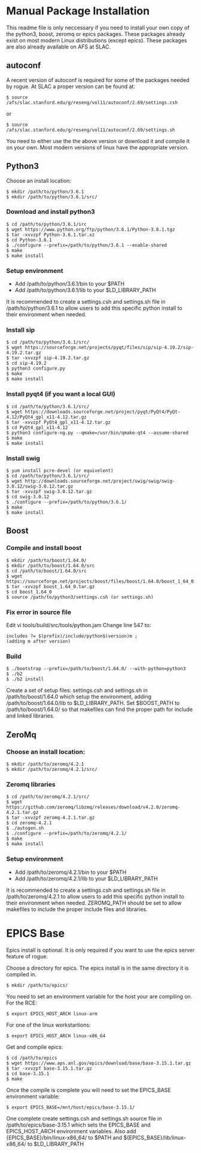 # Manual Package Installation

This readme file is only neccessary if you need to install your own
copy of the python3, boost, zeromq or epics packages. These
packages already exist on most modern Linux distributions (except epics).
These packages are also already available on AFS at SLAC.

## autoconf

A recent version of autoconf is required for some of the packages needed
by rogue. At SLAC a proper version can be found at: 

````
$ source /afs/slac.stanford.edu/g/reseng/vol11/autoconf/2.69/settings.csh
````
or
````
$ source /afs/slac.stanford.edu/g/reseng/vol11/autoconf/2.69/settings.sh
````

You need to either use the the above version or download it and compile 
it on your own. Most modern versions of linux have the appropriate version.

## Python3

Choose an install location:

````
$ mkdir /path/to/python/3.6.1
$ mkdir /path/to/python/3.6.1/src/
````

### Download and install python3

````
$ cd /path/to/python/3.6.1/src
$ wget https://www.python.org/ftp/python/3.6.1/Python-3.6.1.tgz
$ tar -xvvzpf Python-3.6.1.tar.xz
$ cd Python-3.6.1
$ ./configure --prefix=/path/to/python/3.6.1 --enable-shared
$ make 
$ make install
````

### Setup environment

- Add /path/to/python/3.6.1/bin to your $PATH
- Add /path/to/python/3.6.1/lib to your $LD_LIBRARY_PATH

It is recommended to create a settings.csh and settings.sh file in
/path/to/python/3.6.1 to allow users to add this specific python
install to their environment when needed.

### Install sip

````
$ cd /path/to/python/3.6.1/src/
$ wget https://sourceforge.net/projects/pyqt/files/sip/sip-4.19.2/sip-4.19.2.tar.gz
$ tar -xvvzpf sip-4.19.2.tar.gz
$ cd sip-4.19.2
$ python3 configure.py 
$ make 
$ make install
````

### Install pyqt4 (if you want a local GUI)

````
$ cd /path/to/python/3.6.1/src/
$ wget https://downloads.sourceforge.net/project/pyqt/PyQt4/PyQt-4.12/PyQt4_gpl_x11-4.12.tar.gz
$ tar -xvvzpf PyQt4_gpl_x11-4.12.tar.gz
$ cd PyQt4_gpl_x11-4.12
$ python3 configure-ng.py --qmake=/usr/bin/qmake-qt4 --assume-shared
$ make 
$ make install
````

### Install swig

````
$ yum install pcre-devel (or equivelent)
$ cd /path/to/python/3.6.1/src/
$ wget http://downloads.sourceforge.net/project/swig/swig/swig-3.0.12/swig-3.0.12.tar.gz
$ tar -xvvzpf swig-3.0.12.tar.gz
$ cd swig-3.0.12
$ ./configure --prefix=/path/to/python/3.6.1/ 
$ make
$ make install
````

## Boost

### Compile and install boost

````
$ mkdir /path/to/boost/1.64.0/
$ mkdir /path/to/boost/1.64.0/src
$ cd /path/to/boost/1.64.0/src
$ wget https://sourceforge.net/projects/boost/files/boost/1.64.0/boost_1_64_0.tar.gz
$ tar -xvvzpf boost_1.64_0.tar.gz
$ cd boost_1.64_0
$ source /path/to/python3/settings.csh (or settings.sh)
````

### Fix error in source file

Edit vi tools/build/src/tools/python.jam
Change line 547 to:

````
includes ?= $(prefix)/include/python$(version)m ;
(adding m after version)
````

### Build

````
$ ./bootstrap --prefix=/path/to/boost/1.64.0/ --with-python=python3
$ ./b2 
$ ./b2 install
````

Create a set of setup files: settings.csh and settings.sh in /path/to/boost/1.64.0
which setup the environment, adding /path/to/boost/1.64.0/lib to $LD_LIBRARY_PATH. 
Set $BOOST_PATH to /path/to/boost/1.64.0/ so that makefiles can find the proper path 
for include and linked libraries.

## ZeroMq

### Choose an install location:

````
$ mkdir /path/to/zeromq/4.2.1
$ mkdir /path/to/zeromq/4.2.1/src/
````

### Zeromq libraries

````
$ cd /path/to/zeromq/4.2.1/src/
$ wget https://github.com/zeromq/libzmq/releases/download/v4.2.0/zeromq-4.2.1.tar.gz
$ tar -xvvzpf zeromq-4.2.1.tar.gz
$ cd zeromq-4.2.1
$ ./autogen.sh
$ ./configure --prefix=/path/to/zeromq/4.2.1/
$ make 
$ make install
````

### Setup environment

- Add /path/to/zeromq/4.2.1/bin to your $PATH
- Add /path/to/zeromq/4.2.1/lib to your $LD_LIBRARY_PATH

It is recommended to create a settings.csh and settings.sh file in
/path/to/zeromq/4.2.1 to allow users to add this specific python
install to their environment when needed. ZEROMQ_PATH should be set
to allow makefiles to include the proper include files and libraries.

# EPICS Base

Epics install is optional. It is only required if you want to
use the epics server feature of rogue.

Choose a directory for epics. The epics install is in the 
same directory it is compiled in. 

````
$ mkdir /path/to/epics/
````

You need to set an environment variable for the host your 
are compiling on. For the RCE:

````
$ export EPICS_HOST_ARCH linux-arm
````

For one of the linux workstartions:

````
$ export EPICS_HOST_ARCH linux-x86_64
````

Get and compile epics:

````
$ cd /path/to/epics
$ wget https://www.aps.anl.gov/epics/download/base/base-3.15.1.tar.gz
$ tar -xvvzpf base-3.15.1.tar.gz
$ cd base-3.15.1
$ make
````

Once the compile is complete you will need to set the EPICS_BASE
environment variable:

````
$ export EPICS_BASE=/mnt/host/epics/base-3.15.1/
````

One complete create settings.csh and settings.sh source file in
/path/to/epics/base-3.15.1 which sets the EPICS_BASE and EPICS_HOST_ARCH
environment variables. Also add {EPICS_BASE}/bin/linux-x86_64/ to $PATH
and ${EPICS_BASE}/lib/linux-x86_64/ to $LD_LIBRARY_PATH

